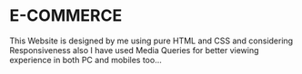 # E-COMMERCE
This Website is designed by me using pure HTML and CSS and considering Responsiveness also I have used Media Queries for better viewing experience in both PC and mobiles too...
